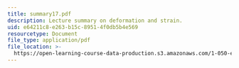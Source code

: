 ```yaml
---
title: summary17.pdf
description: Lecture summary on deformation and strain.
uid: e64211c8-e263-b15c-8951-4f0db5b4e569
resourcetype: Document
file_type: application/pdf
file_location: >-
  https://open-learning-course-data-production.s3.amazonaws.com/1-050-engineering-mechanics-i-fall-2007/e64211c8e263b15c89514f0db5b4e569_summary17.pdf
---
```


